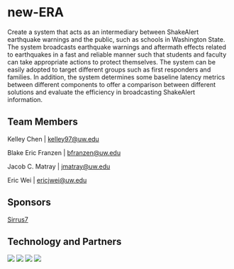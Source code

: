 # new-ERA

Create a system that acts as an intermediary between ShakeAlert earthquake warnings and the public, such as schools in Washington State. The system broadcasts earthquake warnings and aftermath effects related to earthquakes in a fast and reliable manner such that students and faculty can take appropriate actions to protect themselves. The system can be easily adopted to target different groups such as first responders and families. In addition, the system determines some baseline latency metrics between different components to offer a comparison between different solutions and evaluate the efficiency in broadcasting ShakeAlert information.
 

## Team Members

Kelley Chen | kelley97@uw.edu

Blake Eric Franzen | bfranzen@uw.edu

Jacob C. Matray | jmatray@uw.edu

Eric Wei | ericjwei@uw.edu

## Sponsors

[Sirrus7](https://www.sirrus7.com/)

## Technology and Partners

![](https://landsat.gsfc.nasa.gov/wp-content/uploads/2013/09/USGS_logo_green.png)
![](https://pbs.twimg.com/profile_images/692813728446722048/7kg5YJ6F_400x400.png)
![](https://freeicons.io/laravel/public/uploads/icons/png/18181230061536126577-128.png)
![](https://rallen.berkeley.edu/img/ShakeAlertlogo.png)
